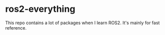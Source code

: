 # ros2-everything

This repo contains a lot of packages when I learn ROS2. It's mainly for fast reference.